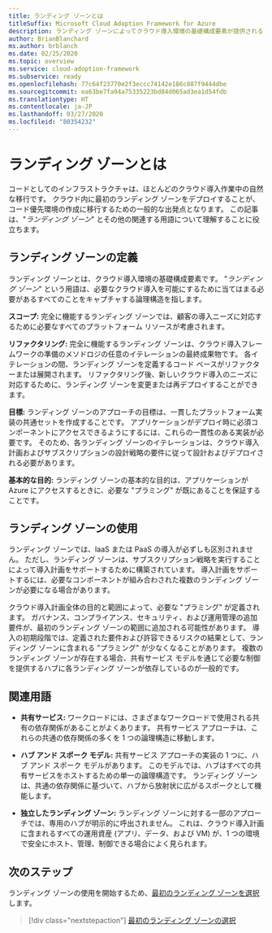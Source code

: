 ```yaml
---
title: ランディング ゾーンとは
titleSuffix: Microsoft Cloud Adoption Framework for Azure
description: ランディング ゾーンによってクラウド導入環境の基礎構成要素が提供されるしくみについて説明します。
author: BrianBlanchard
ms.author: brblanch
ms.date: 02/25/2020
ms.topic: overview
ms.service: cloud-adoption-framework
ms.subservice: ready
ms.openlocfilehash: 77c64f23770e2f3eccc74142e186c887f9444dbe
ms.sourcegitcommit: ea63be7fa94a75335223bd84d065ad3ea1d54fdb
ms.translationtype: HT
ms.contentlocale: ja-JP
ms.lasthandoff: 03/27/2020
ms.locfileid: "80354232"
---
```

<!-- markdownlint-disable MD026 -->

# <a name="what-is-a-landing-zone"></a>ランディング ゾーンとは

コードとしてのインフラストラクチャは、ほとんどのクラウド導入作業中の自然な移行です。 クラウド内に最初のランディング ゾーンをデプロイすることが、コード優先環境の作成に移行するための一般的な出発点となります。 この記事は、"_ランディング ゾーン_" とその他の関連する用語について理解することに役立ちます。

## <a name="landing-zone-definition"></a>ランディング ゾーンの定義

ランディング ゾーンとは、クラウド導入環境の基礎構成要素です。 "_ランディング ゾーン_" という用語は、必要なクラウド導入を可能にするために当てはまる必要があるすべてのことをキャプチャする論理構造を指します。

**スコープ:** 完全に機能するランディング ゾーンでは、顧客の導入ニーズに対応するために必要なすべてのプラットフォーム リソースが考慮されます。

**リファクタリング:** 完全に機能するランディング ゾーンは、クラウド導入フレームワークの準備のメソドロジの任意のイテレーションの最終成果物です。 各イテレーションの間、ランディング ゾーンを定義するコード ベースがリファクターまたは展開されます。 リファクタリング後、新しいクラウド導入のニーズに対応するために、ランディング ゾーンを変更または再デプロイすることができます。

**目標:** ランディング ゾーンのアプローチの目標は、一貫したプラットフォーム実装の共通セットを作成することです。 アプリケーションがデプロイ時に必須コンポーネントにアクセスできるようにするには、これらの一貫性のある実装が必要です。 そのため、各ランディング ゾーンのイテレーションは、クラウド導入計画およびサブスクリプションの設計戦略の要件に従って設計およびデプロイされる必要があります。

**基本的な目的:** ランディング ゾーンの基本的な目的は、アプリケーションが Azure にアクセスするときに、必要な "プラミング" が既にあることを保証することです。

## <a name="landing-zone-usage"></a>ランディング ゾーンの使用

ランディング ゾーンでは、IaaS または PaaS の導入が必ずしも区別されません。 ただし、ランディング ゾーンは、サブスクリプション戦略を実行することによって導入計画をサポートするために構築されています。 導入計画をサポートするには、必要なコンポーネントが組み合わされた複数のランディング ゾーンが必要になる場合があります。

クラウド導入計画全体の目的と範囲によって、必要な "プラミング" が定義されます。 ガバナンス、コンプライアンス、セキュリティ、および運用管理の追加要件が、最初のランディング ゾーンの範囲に追加される可能性があります。 導入の初期段階では、定義された要件および許容できるリスクの結果として、ランディング ゾーンに含まれる "プラミング" が少なくなることがあります。  複数のランディング ゾーンが存在する場合、共有サービス モデルを通じて必要な制御を提供するハブに各ランディング ゾーンが依存しているのが一般的です。

## <a name="related-terms"></a>関連用語

- **共有サービス:** ワークロードには、さまざまなワークロードで使用される共有の依存関係があることがよくあります。 共有サービス アプローチは、これらの共通の依存関係の多くを 1 つの論理構造に移動します。

- **ハブ アンド スポーク モデル:** 共有サービス アプローチの実装の 1 つに、ハブ アンド スポーク モデルがあります。 このモデルでは、ハブはすべての共有サービスをホストするための単一の論理構造です。 ランディング ゾーンは、共通の依存関係に基づいて、ハブから放射状に広がるスポークとして機能します。

- **独立したランディング ゾーン:** ランディング ゾーンに対する一部のアプローチでは、専用のハブが明示的に呼出されません。 これは、クラウド導入計画に含まれるすべての運用資産 (アプリ、データ、および VM) が、1 つの環境で安全にホスト、管理、制御できる場合によく見られます。

## <a name="next-steps"></a>次のステップ

ランディング ゾーンの使用を開始するため、[最初のランディング ゾーンを選択](./first-landing-zone.md)します。

> [!div class="nextstepaction"]
> [最初のランディング ゾーンの選択](./first-landing-zone.md)
